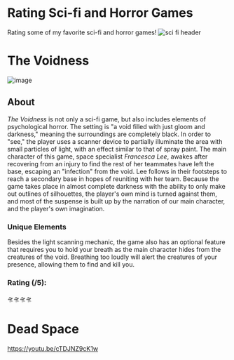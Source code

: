 # Rating Sci-fi and Horror Games
Rating some of my favorite sci-fi and horror games!
![sci fi header](https://github.com/shriyabidani/rating-sci-fi-and-horror-games/assets/145644455/ccb206be-1f3d-4be8-b2e3-e0186f27729c)

# The Voidness

![image](https://github.com/shriyabidani/rating-sci-fi-and-horror-games/assets/145644455/11341003-100b-4dc3-ac8e-e7a0060ce475)

## About
*The Voidness* is not only a sci-fi game, but also includes elements of psychological horror. The setting is "a void filled with just gloom and darkness," meaning the surroundings are completely black. In order to "see," the player uses a scanner device to partially illuminate the area with small particles of light, with an effect similar to that of spray paint. The main character of this game, space specialist *Francesca Lee*, awakes after recovering from an injury to find the rest of her teammates have left the base, escaping an "infection" from the void. Lee follows in their footsteps to reach a secondary base in hopes of reuniting with her team. Because the game takes place in almost complete darkness with the ability to only make out outlines of silhouettes, the player's own mind is turned against them, and most of the suspense is built up by the narration of our main character, and the player's own imagination. 

### Unique Elements
Besides the light scanning mechanic, the game also has an optional feature that requires you to hold your breath as the main character hides from the creatures of the void. Breathing too loudly will alert the creatures of your presence, allowing them to find and kill you.
### Rating (/5):
🛸🛸🛸🛸

# Dead Space

https://youtu.be/cTDJNZ9cK1w

    
